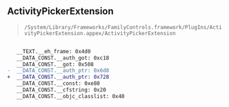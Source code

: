 ## ActivityPickerExtension

> `/System/Library/Frameworks/FamilyControls.framework/PlugIns/ActivityPickerExtension.appex/ActivityPickerExtension`

```diff

   __TEXT.__eh_frame: 0x4d0
   __DATA_CONST.__auth_got: 0xc18
   __DATA_CONST.__got: 0x508
-  __DATA_CONST.__auth_ptr: 0x6d8
+  __DATA_CONST.__auth_ptr: 0x728
   __DATA_CONST.__const: 0xe80
   __DATA_CONST.__cfstring: 0x20
   __DATA_CONST.__objc_classlist: 0x40

```
